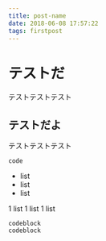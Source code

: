 ```yaml
---
title: post-name
date: 2018-06-08 17:57:22
tags: firstpost
---
```


# テストだ
テストテストテスト

## テストだよ
テストテストテスト



`code`

- list
- list
- list

1 list
1 list
1 list

```
codeblock
codeblock
```
